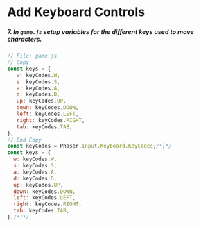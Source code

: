 # Add Keyboard Controls

##### 7. In `game.js` setup variables for the different keys used to move characters.

```javascript
// File: game.js
// Copy
const keys = {
   w: keyCodes.W,
   s: keyCodes.S,
   a: keyCodes.A,
   d: keyCodes.D,
   up: keyCodes.UP,
   down: keyCodes.DOWN,
   left: keyCodes.LEFT,
   right: keyCodes.RIGHT,
   tab: keyCodes.TAB,
};
// End Copy
const keyCodes = Phaser.Input.Keyboard.KeyCodes;/*[*/
const keys = {
  w: keyCodes.W,
  s: keyCodes.S,
  a: keyCodes.A,
  d: keyCodes.D,
  up: keyCodes.UP,
  down: keyCodes.DOWN,
  left: keyCodes.LEFT,
  right: keyCodes.RIGHT,
  tab: keyCodes.TAB,
};/*]*/
```

